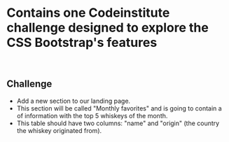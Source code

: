 
# Contains one Codeinstitute challenge designed to explore the CSS Bootstrap's features

<br>

## Challenge

- Add a new section to our landing page.
- This section will be called "Monthly favorites" and is going to contain a <table> of information with the top 5 whiskeys of the month.
- This table should have two columns: "name" and "origin" (the country the whiskey originated from).